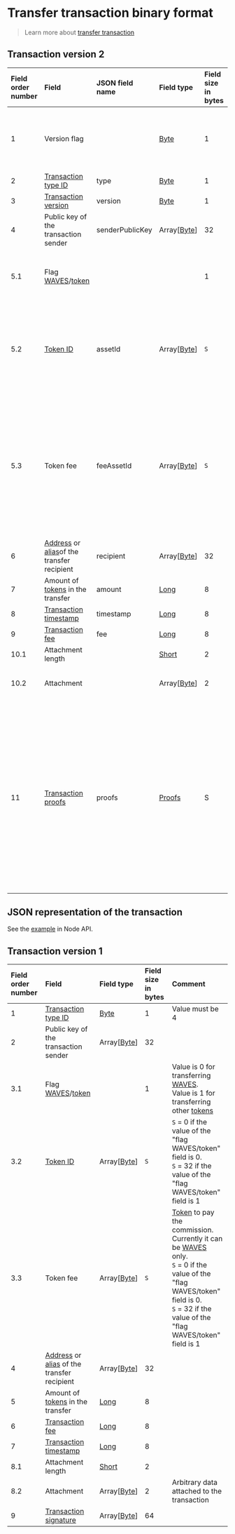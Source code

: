 # Transfer transaction binary format

> Learn more about [transfer transaction](/en/blockchain/transaction-type/transfer-transaction)

## Transaction version 2

| Field order number | Field | JSON field name | Field type | Field size in bytes | Comment |
| :--- | :--- | :--- | :--- | :--- | :--- |
| 1 | Version flag | | [Byte](/en/blockchain/blockchain/blockchain-data-types) | 1 | Indicates the[ transaction version](/en/blockchain/transaction/transaction-version) is version 2 or higher.<br>Value must be 0 |
| 2 | [Transaction type ID](/en/blockchain/transaction-type) | type | [Byte](/en/blockchain/blockchain/blockchain-data-types) | 1 | Value must be 4 |
| 3 | [Transaction version](/en/blockchain/transaction/transaction-version) | version | [Byte](/en/blockchain/blockchain/blockchain-data-types) | 1 | Value must be 2 |
| 4 | Public key of the transaction sender  | senderPublicKey | Array[[Byte](/en/blockchain/blockchain/blockchain-data-types)] | 32 | |
| 5.1 | Flag [WAVES](/en/blockchain/token/waves)/[token](/en/blockchain/token) | | | 1 | Value is 0 for transferring [WAVES](/en/blockchain/token/waves).<br>Value is 1 for transferring other [tokens](/en/blockchain/token) |
| 5.2 | [Token ID](/en/blockchain/token/token-id) | assetId | Array[[Byte](/en/blockchain/blockchain/blockchain-data-types)] | `S` | `S`= 0 if the value of the "flag WAVES/token" field is 0.<br>`S` = 32 if the value of the "flag WAVES/token" field is 1 |
| 5.3 | Token fee | feeAssetId | Array[[Byte](/en/blockchain/blockchain/blockchain-data-types)] | `S` | [Token](/en/blockchain/token) to pay the commission. Currently it can be [WAVES](/en/blockchain/token/waves) only.<br>`S` = 0 if the value of the "flag WAVES/token" field is 0.<br>`S` = 32 if the value of the "flag WAVES/token" field is 1 |
| 6 | [Address](/en/blockchain/account/address) or [alias](/en/blockchain/account/alias)of the transfer recipient | recipient | Array[[Byte](/en/blockchain/blockchain/blockchain-data-types)] | 32 | |
| 7 | Amount of [tokens](/en/blockchain/token) in the transfer | amount | [Long](/en/blockchain/blockchain/blockchain-data-types) | 8 | |
| 8 | [Transaction timestamp](/en/blockchain/transaction/transaction-timestamp) | timestamp | [Long](/en/blockchain/blockchain/blockchain-data-types) | 8 | |
| 9 | [Transaction fee](/en/blockchain/transaction/transaction-fee) | fee | [Long](/en/blockchain/blockchain/blockchain-data-types) | 8 | |
| 10.1 | Attachment length | | [Short](/en/blockchain/blockchain/blockchain-data-types) | 2 | |
| 10.2 | Attachment | | Array[[Byte](/en/blockchain/blockchain/blockchain-data-types)] | 2 | Arbitrary data attached to the transaction |
| 11 | [Transaction proofs](/en/blockchain/transaction/transaction-proof) | proofs | [Proofs](/en/blockchain/transaction/transaction-proof) | S | If the array is empty, then `S` = 3. <br>If the array is not empty, then `S` = 3 + 2 × `N` + (`P`<sub>1</sub> + `P`<sub>2</sub> + ... + `P`<sub>n</sub>), where `N` is the number of proofs in the array, `P`<sub>n</sub> is the size on `N`-th proof in bytes. <br>The maximum number of proofs in the array is 8. The maximum size of each proof is 64 bytes |

## JSON representation of the transaction

See the [example](https://nodes.wavesplatform.com/transactions/info/2UMEGNXwiRzyGykG8voDgxnwHA7w5aX5gmxdcf9DZZjL) in Node API.

## Transaction version 1

| Field order number | Field | Field type | Field size in bytes | Comment |
| :--- | :--- | :--- | :--- | :--- |
| 1 | [Transaction type ID](/en/blockchain/transaction-type) | [Byte](/en/blockchain/blockchain/blockchain-data-types) | 1 | Value must be 4 |
| 2 | Public key of the transaction sender  | Array[[Byte](/en/blockchain/blockchain/blockchain-data-types)] | 32 | |
| 3.1 | Flag [WAVES](/en/blockchain/token/waves)/[token](/en/blockchain/token) | | 1 | Value is 0 for transferring [WAVES](/en/blockchain/token/waves).<br>Value is 1 for transferring other [tokens](/en/blockchain/token) |
| 3.2 | [Token ID](/en/blockchain/token/token-id) | Array[[Byte](/en/blockchain/blockchain/blockchain-data-types)] | `S` | `S` = 0 if the value of the "flag WAVES/token" field is 0.<br>`S` = 32 if the value of the "flag WAVES/token" field is 1 |
| 3.3 | Token fee | Array[[Byte](/en/blockchain/blockchain/blockchain-data-types)] | `S` | [Token](/en/blockchain/token) to pay the commission. Currently it can be [WAVES](/en/blockchain/token/waves) only.<br>`S` = 0 if the value of the "flag WAVES/token" field is 0.<br>`S` = 32 if the value of the "flag WAVES/token" field is 1 |
| 4 | [Address](/en/blockchain/account/address) or [alias](/en/blockchain/account/alias) of the transfer recipient | Array[[Byte](/en/blockchain/blockchain/blockchain-data-types)] | 32 | |
| 5 | Amount of [tokens](/en/blockchain/token) in the transfer | [Long](/en/blockchain/blockchain/blockchain-data-types) | 8 | |
| 6 | [Transaction fee](/en/blockchain/transaction/transaction-fee) | [Long](/en/blockchain/blockchain/blockchain-data-types) | 8 | |
| 7 | [Transaction timestamp](/en/blockchain/transaction/transaction-timestamp) | [Long](/en/blockchain/blockchain/blockchain-data-types) | 8 | |
| 8.1 | Attachment length | [Short](/en/blockchain/blockchain/blockchain-data-types) | 2 | |
| 8.2 | Attachment | Array[[Byte](/en/blockchain/blockchain/blockchain-data-types)] | 2 | Arbitrary data attached to the transaction |
| 9 | [Transaction signature](/en/blockchain/transaction/transaction-signature) | Array[[Byte](/en/blockchain/blockchain/blockchain-data-types)] | 64 | | |
